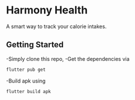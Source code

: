 # Harmony Health

A smart way to track your calorie intakes.

## Getting Started

-Simply clone this repo, 
-Get the dependencies via
```bash
flutter pub get
```
-Build apk using
```bash
flutter build apk
```
